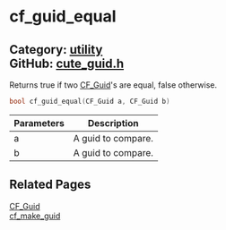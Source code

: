 [](../header.md ':include')

# cf_guid_equal

Category: [utility](https://github.com/RandyGaul/cute_framework/blob/master/docs/api_reference?id=utility)  
GitHub: [cute_guid.h](https://github.com/RandyGaul/cute_framework/blob/master/include/cute_guid.h)  
---

Returns true if two [CF_Guid](https://github.com/RandyGaul/cute_framework/blob/master/docs/utility/cf_guid.md)'s are equal, false otherwise.

```cpp
bool cf_guid_equal(CF_Guid a, CF_Guid b)
```

Parameters | Description
--- | ---
a | A guid to compare.
b | A guid to compare.

## Related Pages

[CF_Guid](https://github.com/RandyGaul/cute_framework/blob/master/docs/utility/cf_guid.md)  
[cf_make_guid](https://github.com/RandyGaul/cute_framework/blob/master/docs/utility/cf_make_guid.md)  
